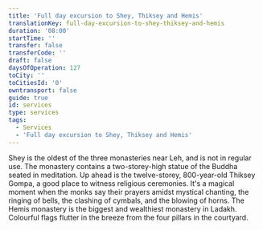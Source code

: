 ```yaml
---
title: 'Full day excursion to Shey, Thiksey and Hemis'
translationKey: full-day-excursion-to-shey-thiksey-and-hemis
duration: '08:00'
startTime: ''
transfer: false
transferCode: ''
draft: false
daysOfOperation: 127
toCity: ''
toCitiesId: '0'
owntransport: false
guide: true
id: services
type: services
tags:
  - Services
  - 'Full day excursion to Shey, Thiksey and Hemis'
---
```

Shey is the oldest of the three monasteries near Leh, and is not in regular use. The monastery contains a two-storey-high statue of the Buddha seated in meditation. Up ahead is the twelve-storey, 800-year-old Thiksey Gompa, a good place to witness religious ceremonies. It's a magical moment when the monks say their prayers amidst mystical chanting, the ringing of bells, the clashing of cymbals, and the blowing of horns. The Hemis monastery is the biggest and wealthiest monastery in Ladakh.  Colourful flags flutter in the breeze from the four pillars in the courtyard.